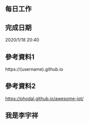## 每日工作
## 完成日期
2020/1/18 20:40
## 參考資料1
https://(username).github.io
## 參考資料2

https://phodal.github.io/awesome-iot/
## 我是李宇祥
